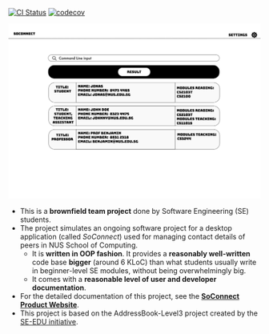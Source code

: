 [![CI Status](https://github.com/AY2223S1-CS2103T-W08-3/tp/actions/workflows/gradle.yml/badge.svg)](https://github.com/AY2223S1-CS2103T-W08-3/tp/actions/workflows/gradle.yml)
[![codecov](https://codecov.io/gh/AY2223S1-CS2103T-W08-3/tp/branch/master/graphs/badge.svg)](https://app.codecov.io/gh/AY2223S1-CS2103T-W08-3/tp)

![Ui](docs/images/Ui.png)

* This is a **brownfield team project** done by Software Engineering (SE) students.
* The project simulates an ongoing software project for a desktop application (called _SoConnect_) used for managing contact details of peers in NUS School of Computing.
  * It is **written in OOP fashion**. It provides a **reasonably well-written** code base **bigger** (around 6 KLoC) than what students usually write in beginner-level SE modules, without being overwhelmingly big.
  * It comes with a **reasonable level of user and developer documentation**.
* For the detailed documentation of this project, see the **[SoConnect Product Website](https://ay2223s1-cs2103t-w08-3.github.io/tp/)**.
* This project is based on the AddressBook-Level3 project created by the [SE-EDU initiative](https://se-education.org/).